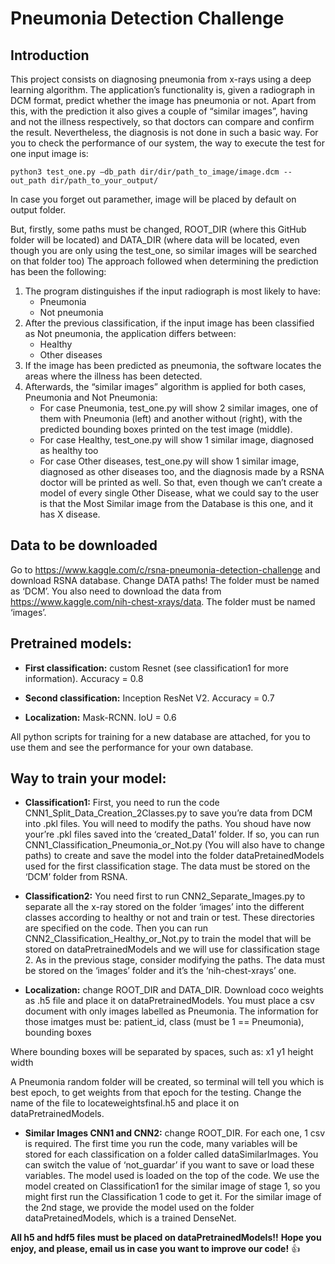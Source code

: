 # Pneumonia Detection Challenge

## Introduction

This project consists on diagnosing pneumonia from x-rays using a deep learning algorithm. The application’s functionality is, given a radiograph in DCM format, predict whether the image has pneumonia or not. Apart from this, with the prediction it also gives a couple of “similar images”, having and not the illness respectively, so that doctors can compare and confirm the result. Nevertheless, the diagnosis is not done in such a basic way. 
For you to check the performance of our system, the way to execute the test for one input image is:

	python3 test_one.py —db_path dir/dir/path_to_image/image.dcm --out_path dir/path_to_your_output/

In case you forget out paramether, image will be placed by default on output folder.

But, firstly, some paths must be changed, ROOT_DIR (where this GitHub folder will be located) and DATA_DIR (where data will be located, even though you are only using the test_one, so similar images will be searched on that folder too)
The approach followed when determining the prediction has been the following: 
1) The program distinguishes if the input radiograph is most likely to have:
 	- Pneumonia
	- Not pneumonia 
2) After the previous classification, if the input image has been classified as Not pneumonia, the application differs between:
	 - Healthy
	 - Other diseases 
3) If the image has been predicted as pneumonia, the software locates the areas where the illness has been detected. 
4) Afterwards, the “similar images” algorithm is applied for both cases, Pneumonia and Not Pneumonia:
	- For case Pneumonia, test_one.py will show 2 similar images, one of them with Pneumonia (left) and another without (right), with the predicted bounding boxes printed on the test image (middle).   
	- For case Healthy, test_one.py will show 1 similar image, diagnosed as healthy too	
	- For case Other diseases, test_one.py will show 1 similar image, diagnosed as other diseases too, and the diagnosis made by a RSNA doctor will be printed as well. So that, even though we can’t create a model of every single Other Disease, what we could say to the user is that the Most Similar image from the Database is this one, and it has X disease.
	


## Data to be downloaded

Go to https://www.kaggle.com/c/rsna-pneumonia-detection-challenge and download RSNA database. Change DATA paths! The folder must be named as ‘DCM’.
You also need to download the data from https://www.kaggle.com/nih-chest-xrays/data. The folder must be named ‘images’.

## Pretrained models:

- **First classification:** custom Resnet (see classification1 for more information). Accuracy = 0.8

- **Second classification:** Inception ResNet V2. Accuracy = 0.7

- **Localization:** Mask-RCNN. IoU = 0.6

All python scripts for training for a new database are attached, for you to use them and see the performance for your own database.


## Way to train your model:

- **Classification1:** First, you need to run the code CNN1_Split_Data_Creation_2Classes.py to save you’re data from DCM into .pkl files. You will need to modify the paths. You shoud have now your’re .pkl files saved into the ‘created_Data1’ folder. If so, you can run CNN1_Classification_Pneumonia_or_Not.py (You will also have to change paths) to create and save the model into the folder dataPretainedModels used for the first classification stage. The data must be stored on the ‘DCM’ folder from RSNA.

- **Classification2:** You need first to run CNN2_Separate_Images.py to separate all the x-ray stored on the folder ‘images’ into the different classes according to healthy or not and train or test. These directories are specified on the code. Then you can run CNN2_Classification_Healthy_or_Not.py to train the model that will be stored on dataPretrainedModels and we will use for classification stage 2. As in the previous stage, consider modifying the paths. The data must be stored on the ‘images’ folder and it’s the ‘nih-chest-xrays’ one. 

- **Localization:** change ROOT_DIR and DATA_DIR. Download coco weights as .h5 file and place it on dataPretrainedModels. You must place a csv document with only images labelled as Pneumonia. The information for those imatges must be: patient_id, class (must be 1 == Pneumonia), bounding boxes

Where bounding boxes will be separated by spaces, such as: x1 y1 height width

A Pneumonia random folder will be created, so terminal will tell you which is best epoch, to get weights from that epoch for the testing. Change the name of the file to locateweightsfinal.h5 and place it on dataPretrainedModels.

- **Similar Images CNN1 and CNN2:** change ROOT_DIR. For each one, 1 csv is required. The first time you run the code, many variables will be stored for each classification on a folder called dataSimilarImages. You can switch the value of ‘not_guardar’ if you want to save or load these variables. The model used is loaded on the top of the code. We use the model created on Classification1 for the similar image of stage 1, so you might first run the Classification 1 code to get it. For the similar image of the 2nd stage, we provide the model used on the folder dataPretainedModels, which is a trained DenseNet. 


**All h5 and hdf5 files must be placed on dataPretrainedModels!!** 
**Hope you enjoy, and please, email us in case you want to improve our code!** :+1:
